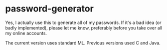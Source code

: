 # password-generator
Yes, I actually use this to generate all of my passwords.
If it's a bad idea (or badly implemented), please let me know,
preferably before you take over all my online accounts.

The current version uses standard ML.
Previous versions used C and Java.
